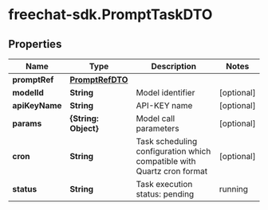 # freechat-sdk.PromptTaskDTO

## Properties

Name | Type | Description | Notes
------------ | ------------- | ------------- | -------------
**promptRef** | [**PromptRefDTO**](PromptRefDTO.md) |  | 
**modelId** | **String** | Model identifier | [optional] 
**apiKeyName** | **String** | API-KEY name | [optional] 
**params** | **{String: Object}** | Model call parameters | [optional] 
**cron** | **String** | Task scheduling configuration which compatible with Quartz cron format | [optional] 
**status** | **String** | Task execution status: pending | running | succeeded | failed | [optional] 


